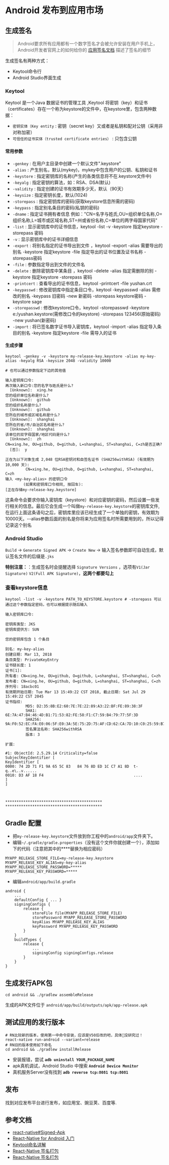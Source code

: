 # Android 发布到应用市场

## 生成签名

> Android要求所有应用都有一个数字签名才会被允许安装在用户手机上，Android开发者官网上的如何给你的 [应用签名文档](https://developer.android.com/tools/publishing/app-signing.html) 描述了签名的细节  

生成签名有两种方式：

- Keytool命令行
- Android Studio界面生成

### Keytool

Keytool 是一个Java 数据证书的管理工具 ,Keytool 将密钥（key）和证书（certificates）存在一个称为keystore的文件中，在keystore里，包含两种数据： 

- `密钥实体（Key entity` : 密钥（secret key）又或者是私钥和配对公钥（采用非对称加密） 
- `可信任的证书实体（trusted certificate entries）` : 只包含公钥

#### 常用参数

- `-genkey` : 在用户主目录中创建一个默认文件".keystore"
- `-alias` : 产生别名，默认(mykey)，mykey中包含用户的公钥、私钥和证书
- `-keystore` : 指定密钥库的名称(产生的各类信息将不在.keystore文件中)
- `-keyalg` : 指定密钥的算法，如：RSA、DSA(默认)
- `-validity` : 指定创建的证书有效期多少天，默认（90天）
- `-keysize` : 指定密钥长度，默认(1024)
- `-storepass` : 指定密钥库的密码(获取keystore信息所需的密码)
- `-keypass` : 指定别名条目的密码(私钥的密码)
- `-dname` : 指定证书拥有者信息 例如："CN=名字与姓氏,OU=组织单位名称,O=组织名称,L=城市或区域名称,ST=州或省份名称,C=单位的两字母国家代码"
- `-list` : 显示密钥库中的证书信息，keytool -list -v -keystore 指定keystore -storepass 密码
- `-v` : 显示密钥库中的证书详细信息
- `-export` : 将别名指定的证书导出到文件 ，keytool -export -alias 需要导出的别名 -keystore 指定keystore -file 指定导出的证书位置及证书名称 -storepass密码
- `-file` : 参数指定导出到文件的文件名
- `-delete` : 删除密钥库中某条目 ，keytool -delete -alias 指定需删除的别  -keystore 指定keystore  -storepass 密码
- `-printcert` : 查看导出的证书信息，keytool -printcert -file yushan.crt
- `-keypasswd` : 修改密钥库中指定条目口令，keytool -keypasswd -alias 需修改的别名 -keypass 旧密码 -new  新密码  -storepass keystore密码  -keystore sage
- `-storepasswd` : 修改keystore口令，keytool -storepasswd -keystore e:/yushan.keystore(需修改口令的keystore) -storepass 123456(原始密码) -new yushan(新密码)
- `-import` : 将已签名数字证书导入密钥库，keytool -import -alias 指定导入条目的别名 -keystore 指定keystore -file 需导入的证书

#### 生成步骤

```shell
keytool -genkey -v -keystore my-release-key.keystore -alias my-key-alias -keyalg RSA -keysize 2048 -validity 10000

# 也可以通过参数指定下边的其他值

输入密钥库口令:
再次输入新口令:您的名字与姓氏是什么?
  [Unknown]:  xing.he
您的组织单位名称是什么?
  [Unknown]:  github
您的组织名称是什么?
  [Unknown]:  github
您所在的城市或区域名称是什么?
  [Unknown]:  shanghai
您所在的省/市/自治区名称是什么?
  [Unknown]:  shanghai
该单位的双字母国家/地区代码是什么?
  [Unknown]:  zh
CN=xing.he, OU=github, O=github, L=shanghai, ST=shanghai, C=zh是否正确?
  [否]:  y

正在为以下对象生成 2,048 位RSA密钥对和自签名证书 (SHA256withRSA) (有效期为 10,000 天):
         CN=xing.he, OU=github, O=github, L=shanghai, ST=shanghai, C=zh
输入 <my-key-alias> 的密钥口令
        (如果和密钥库口令相同, 按回车):
[正在存储my-release-key.keystore]
```

这条命令会要求你输入密钥库（keystore）和对应密钥的密码，然后设置一些发行相关的信息。最后它会生成一个叫做`my-release-key.keystore`的密钥库文件,
在运行上面这条语句之后，密钥库里应该已经生成了一个单独的密钥，有效期为10000天。--alias参数后面的别名是你将来为应用签名时所需要用到的，所以记得记录这个别名

### Android Studio

`Build` -> `Generate Signed APK` -> `Create New` -> 输入签名参数即可自动生成，默认签名文件的后缀是`.jks`

**特别注意：**：生成签名时会提醒选择 `Signature Versions` ，选项有`V1(Jar Signature)` `V2(Full APK Signature)`，**这两个都要勾上**

### 查看keystore信息

```shell
keytool -list -v -keystore PATH_TO_KEYSTORE.keystore # -storepass 可以通过这个参数指定密码，也可以根据提示随后输入

输入密钥库口令:

密钥库类型: JKS
密钥库提供方: SUN

您的密钥库包含 1 个条目

别名: my-key-alias
创建日期: Mar 13, 2018
条目类型: PrivateKeyEntry
证书链长度: 1
证书[1]:
所有者: CN=xing.he, OU=github, O=github, L=shanghai, ST=shanghai, C=zh
发布者: CN=xing.he, OU=github, O=github, L=shanghai, ST=shanghai, C=zh
序列号: 18acbc01
有效期开始日期: Tue Mar 13 15:49:22 CST 2018, 截止日期: Sat Jul 29 15:49:22 CST 2045
证书指纹:
         MD5: D2:35:8B:E2:60:7E:7E:22:89:A3:22:BF:FE:89:38:3F
         SHA1: 6E:7A:47:B4:46:4D:B1:71:53:82:FE:58:F1:C7:59:B4:79:77:5F:3D
         SHA256: 9A:F0:52:EC:FA:E0:06:5F:E0:3A:5E:75:2D:75:AF:CD:62:CA:7D:10:C0:25:59:B7:B8:33:54:9B:55:F5:10:4F
         签名算法名称: SHA256withRSA
         版本: 3

扩展:

#1: ObjectId: 2.5.29.14 Criticality=false
SubjectKeyIdentifier [
KeyIdentifier [
0000: 74 2D 71 F1 9A 65 5C 83   84 76 8D ED 1C C7 A1 8D  t-q..e\..v......
0010: D3 AF 18 F4                                        ....
]
]



*******************************************
*******************************************
```

## Gradle 配置

- 把`my-release-key.keystore`文件放到你工程中的`android/app`文件夹下。
- 编辑`~/.gradle/gradle.properties`（没有这个文件你就创建一个），添加如下的代码（注意把其中的****替换为相应密码）

```
MYAPP_RELEASE_STORE_FILE=my-release-key.keystore
MYAPP_RELEASE_KEY_ALIAS=my-key-alias
MYAPP_RELEASE_STORE_PASSWORD=*****
MYAPP_RELEASE_KEY_PASSWORD=*****
```

- 编辑`android/app/build.gradle`

```
android {
    ...
    defaultConfig { ... }
    signingConfigs {
        release {
            storeFile file(MYAPP_RELEASE_STORE_FILE)
            storePassword MYAPP_RELEASE_STORE_PASSWORD
            keyAlias MYAPP_RELEASE_KEY_ALIAS
            keyPassword MYAPP_RELEASE_KEY_PASSWORD
        }
    }
    buildTypes {
        release {
            ...
            signingConfig signingConfigs.release
        }
    }
}
```

## 生成发行APK包

```shell
cd android && ./gradlew assembleRelease
```

生成的APK文件位于 `android/app/build/outputs/apk/app-release.apk`

## 测试应用的发行版本

```shell
# RN比较新的版本，使用第一中命令安装，应该是V50后改的吧，具体没研究过！
react-native run-android --variant=release
# RN旧的版本使用如下命名
cd android && ./gradlew installRelease
```

- 安装报错，尝试 **`adb uninstall YOUR_PACKAGE_NAME`**  
- apk真机调试，Android Studio 中搜索 **`Android Device Monitor`**  
- 真机服务Server没有找到 **`adb reverse tcp:8081 tcp:8081`**  

## 发布

找到对应发布平台进行发布，如应用宝、豌豆荚、百度等.

## 参考文档

- [react-native#Signed-Apk](https://reactnative.cn/docs/0.51/signed-apk-android.html#content)
- [React-Native for Android 入门](https://race604.com/react-native-for-android-start/)
- [Keytool命名详解](http://blog.csdn.net/zlfing/article/details/77648430)
- [React-Native 签名打包](http://blog.csdn.net/wenzhi20102321/article/details/54174267)
- [React-Native 签名打包](https://www.cnblogs.com/520yang/articles/5390575.html)
